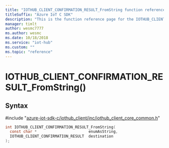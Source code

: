 ```yaml
---                             
title: "IOTHUB_CLIENT_CONFIRMATION_RESULT_FromString function reference | Microsoft Docs" 
titleSuffix: "Azure IoT C SDK"            
description: "This is the function reference page for the IOTHUB_CLIENT_CONFIRMATION_RESULT_FromString() function in the Azure IoT C SDK. This SDK is used with Azure IoT Hub and Azure IoT Hub Device Provisioning Service"            
manager: timlt                 
author: wesmc7777              
ms.author: wesmc               
ms.date: 10/18/2018                    
ms.service: "iot-hub"             
ms.custom: ""                
ms.topic: "reference"        
---                            
```


# IOTHUB_CLIENT_CONFIRMATION_RESULT_FromString()

## Syntax

\#include "[azure-iot-sdk-c/iothub_client/inc/iothub_client_core_common.h](../iothub-client-core-common-h.md)"  
```C
int IOTHUB_CLIENT_CONFIRMATION_RESULT_FromString(
  const char *                       enumAsString,
  IOTHUB_CLIENT_CONFIRMATION_RESULT  destination
);
```

